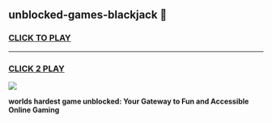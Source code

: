
## unblocked-games-blackjack 👋
<h3>
<a href="https://premium.freeplayer.one?title=unblocked-games-blackjack&ref=14F">CLICK TO PLAY</a></h3>
<hr>

<h3>
<a href="https://premium.freeplayer.one?title=unblocked-games-blackjack&ref=14F">CLICK 2 PLAY</a>
  
</h3>

<a href="https://premium.freeplayer.one?title=unblocked-games-blackjack&ref=12F/"><img src="https://clearcache.store/games.png"></a>


**worlds hardest game unblocked: Your Gateway to Fun and Accessible Online Gaming**
